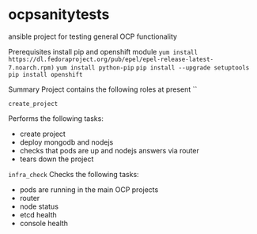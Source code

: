 # ocpsanitytests
ansible project for testing general OCP functionality

Prerequisites
install pip and openshift module
    ``yum install https://dl.fedoraproject.org/pub/epel/epel-release-latest-7.noarch.rpm)``
    ``yum install python-pip``
    ``pip install --upgrade setuptools``
    ``pip install openshift``


Summary
Project contains the following roles at present ``

` create_project `

Performs the following tasks:
- create project
- deploy mongodb and nodejs
- checks that pods are up and nodejs answers via router
- tears down the project

`infra_check`
Checks the following tasks:
- pods are running in the main OCP projects
- router
- node status 
- etcd health
- console health


